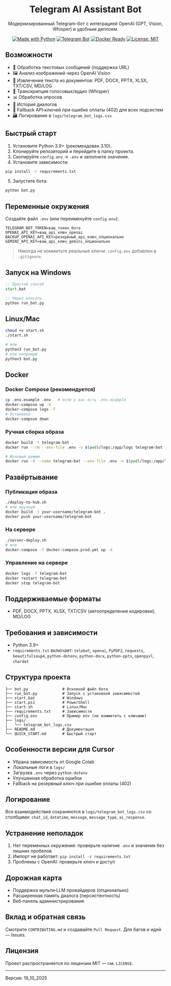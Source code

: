 <div align="center">

# Telegram AI Assistant Bot

Модернизированный Telegram-бот с интеграцией OpenAI (GPT, Vision, Whisper) и удобным деплоем.

[![Made with Python](https://img.shields.io/badge/Made%20with-Python-3776AB.svg?logo=python&logoColor=white)](https://www.python.org/)
[![Telegram Bot](https://img.shields.io/badge/Telegram-Bot-26A5E4?logo=telegram&logoColor=white)](https://t.me/BotFather)
[![Docker Ready](https://img.shields.io/badge/Docker-Ready-2496ED?logo=docker&logoColor=white)](https://www.docker.com/)
[![License: MIT](https://img.shields.io/badge/License-MIT-green.svg)](./LICENSE)

</div>

## Возможности

- 📝 Обработка текстовых сообщений (поддержка URL)
- 🖼️ Анализ изображений через OpenAI Vision
- 📄 Извлечение текста из документов: PDF, DOCX, PPTX, XLSX, TXT/CSV, MD/LOG
- 🎤 Транскрипция голосовых/аудио (Whisper)
- 📊 Обработка опросов
- 💬 История диалогов
- 🧠 Fallback API‑ключей при ошибке оплаты (402) для всех подсистем
- 🗃️ Логирование в `logs/telegram_bot_logs.csv`

## Быстрый старт

1) Установите Python 3.9+ (рекомендован 3.10).
2) Клонируйте репозиторий и перейдите в папку проекта.
3) Скопируйте `config.env` → `.env` и заполните значения.
4) Установите зависимости:
```bash
pip install -r requirements.txt
```
5) Запустите бота:
```bash
python bot.py
```

## Переменные окружения

Создайте файл `.env` (или переименуйте `config.env`):
```env
TELEGRAM_BOT_TOKEN=ваш_токен_бота
OPENAI_API_KEY=ваш_api_ключ_openai
BACKUP_OPENAI_API_KEY=резервный_api_ключ_опционально
GEMINI_API_KEY=ваш_api_ключ_gemini_опционально
```

> Никогда не коммитьте реальные ключи. `config.env` добавлен в `.gitignore`.

## Запуск на Windows

```cmd
:: Простой способ
start.bat

:: Через консоль
python run_bot.py
```

## Linux/Mac

```bash
chmod +x start.sh
./start.sh

# или
python3 run_bot.py
# или напрямую
python3 bot.py
```

## Docker

### Docker Compose (рекомендуется)
```bash
cp .env.example .env   # если у вас есть .env.example
docker-compose up -d
docker-compose logs -f
# Остановка
docker-compose down
```

### Ручная сборка образа
```bash
docker build -t telegram-bot .
docker run --rm --env-file .env -v $(pwd)/logs:/app/logs telegram-bot

# Фоновый режим
docker run -d --name telegram-bot --env-file .env -v $(pwd)/logs:/app/logs telegram-bot
```

## Развёртывание

### Публикация образа
```bash
./deploy-to-hub.sh
# или вручную
docker build -t your-username/telegram-bot .
docker push your-username/telegram-bot
```

### На сервере
```bash
./server-deploy.sh
# или
docker-compose -f docker-compose.prod.yml up -d
```

### Управление на сервере
```bash
docker logs -f telegram-bot
docker restart telegram-bot
docker stop telegram-bot
```

## Поддерживаемые форматы

- PDF, DOCX, PPTX, XLSX, TXT/CSV (автоопределение кодировки), MD/LOG

## Требования и зависимости

- Python 3.9+
- `requirements.txt` включает: `telebot`, `openai`, `PyPDF2`, `requests`, `beautifulsoup4`, `python-dotenv`, `python-docx`, `python-pptx`, `openpyxl`, `chardet`

## Структура проекта

```
├── bot.py               # Основной файл бота
├── run_bot.py           # Запуск с установкой зависимостей
├── start.bat            # Windows
├── start.ps1            # PowerShell
├── start.sh             # Linux/Mac
├── requirements.txt     # Зависимости
├── config.env           # Пример env (не коммитить с ключами)
├── logs/
│   └── telegram_bot_logs.csv
├── README.md            # Документация
└── QUICK_START.md       # Быстрый старт
```

## Особенности версии для Cursor

- Убрана зависимость от Google Colab
- Локальные логи в `logs/`
- Загрузка `.env` через `python-dotenv`
- Улучшенная обработка ошибок
- Fallback на резервный ключ при ошибке оплаты (402)

## Логирование

Все взаимодействия сохраняются в `logs/telegram_bot_logs.csv` со столбцами:
`chat_id`, `datetime`, `message`, `message_type`, `ai_response`.

## Устранение неполадок

1. Нет переменных окружения: проверьте наличие `.env` и значения без лишних пробелов
2. Импорт не работает: `pip install -r requirements.txt`
3. Проблемы с OpenAI: проверьте ключ и доступ

## Дорожная карта

- Поддержка мульти‑LLM провайдеров (опционально)
- Расширенная память диалога (персистентность)
- Веб‑панель администрирования

## Вклад и обратная связь

Смотрите `CONTRIBUTING.md` и создавайте `Pull Request`. Для багов и идей — Issues.

## Лицензия

Проект распространяется по лицензии MIT — см. `LICENSE`.

---

Версия: 19_10_2025


